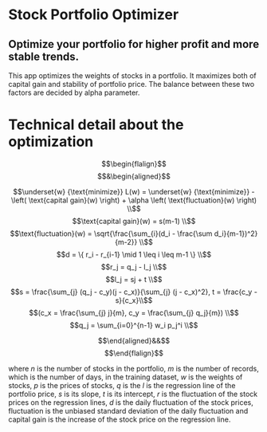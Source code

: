# Stock Portfolio Optimizer

## Optimize your portfolio for higher profit and more stable trends.

This app optimizes the weights of stocks in a portfolio. It maximizes both of capital gain and stability of portfolio price.
The balance between these two factors are decided by alpha parameter.

# Technical detail about the optimization

$$\begin{flalign}$$
$$&\begin{aligned}$$

$$\underset{w} {\text{minimize}} L(w) = \underset{w} {\text{minimize}} -\left( \text{capital gain}(w) \right) + \alpha \left( \text{fluctuation}(w)  \right) \\$$
$$\text{capital gain}(w) = s(m-1) \\$$
$$\text{fluctuation}(w) = \sqrt{\frac{\sum_{i}(d_i - \frac{\sum d_i}{m-1})^2}{m-2}} \\$$
$$d = \{ r_i - r_{i-1} \mid 1 \leq i \leq m-1 \} \\$$
$$r_j = q_j - l_j \\$$
$$l_j = sj + t \\$$
$$s = \frac{\sum_{j} (q_j - c_y)(j - c_x)}{\sum_{j} (j - c_x)^2}, t = \frac{c_y - s}{c_x}\\$$
$$(c_x = \frac{\sum_{j} j}{m}, c_y = \frac{\sum_{j} q_j}{m}) \\$$
$$q_j = \sum_{i=0}^{n-1} w_i p_j^i \\$$

$$\end{aligned}&&$$
$$\end{flalign}$$

where $n$ is the number of stocks in the portfolio, $m$ is the number of records, which is the number of days, in the training dataset, $w$ is the weights of stocks, $p$ is the prices of stocks, $q$ is the $l$ is the regression line of the portfolio price, $s$ is its slope, $t$ is its intercept, $r$ is the fluctuation of the stock prices on the regression lines, $d$ is the daily fluctuation of the stock prices, $\text{fluctuation}$ is the unbiased standard deviation of the daily fluctuation and $\text{capital gain}$ is the increase of the stock price on the regression line.
